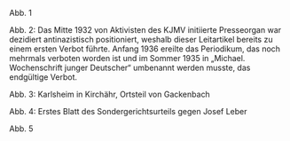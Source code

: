 Abb. 1

Abb. 2: Das Mitte 1932 von Aktivisten des KJMV initiierte Presseorgan
war dezidiert antinazistisch positioniert, weshalb dieser Leitartikel
bereits zu einem ersten Verbot führte. Anfang 1936 ereilte das
Periodikum, das noch mehrmals verboten worden ist und im Sommer 1935 in
„Michael. Wochenschrift junger Deutscher“ umbenannt werden musste, das
endgültige Verbot.

Abb. 3: Karlsheim in Kirchähr, Ortsteil von Gackenbach

Abb. 4: Erstes Blatt des Sondergerichtsurteils gegen Josef Leber

Abb. 5
